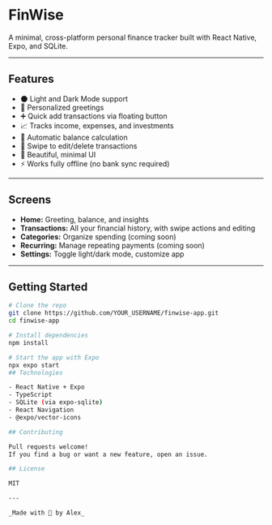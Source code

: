 # FinWise

A minimal, cross-platform personal finance tracker built with React Native, Expo, and SQLite.

---

## Features

- 🌑 Light and Dark Mode support
- 👤 Personalized greetings
- ➕ Quick add transactions via floating button
- 📈 Tracks income, expenses, and investments
- 🧮 Automatic balance calculation
- 🔄 Swipe to edit/delete transactions
- 🎨 Beautiful, minimal UI
- ⚡ Works fully offline (no bank sync required)

---

## Screens

- **Home:** Greeting, balance, and insights
- **Transactions:** All your financial history, with swipe actions and editing
- **Categories:** Organize spending (coming soon)
- **Recurring:** Manage repeating payments (coming soon)
- **Settings:** Toggle light/dark mode, customize app

---

## Getting Started

```bash
# Clone the repo
git clone https://github.com/YOUR_USERNAME/finwise-app.git
cd finwise-app

# Install dependencies
npm install

# Start the app with Expo
npx expo start
## Technologies

- React Native + Expo
- TypeScript
- SQLite (via expo-sqlite)
- React Navigation
- @expo/vector-icons

## Contributing

Pull requests welcome!  
If you find a bug or want a new feature, open an issue.

## License

MIT

---

_Made with 💸 by Alex_


